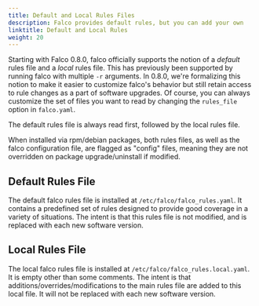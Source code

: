 ```yaml
---
title: Default and Local Rules Files
description: Falco provides default rules, but you can add your own
linktitle: Default and Local Rules
weight: 20
---
```


Starting with Falco 0.8.0, falco officially supports the notion of a _default_ rules file and a _local_ rules file. This has previously been supported by running falco with multiple `-r` arguments. In 0.8.0, we're formalizing this notion to make it easier to customize falco's behavior but still retain access to rule changes as a part of software upgrades. Of course, you can always customize the set of files you want to read by changing the `rules_file` option in `falco.yaml`.

The default rules file is always read first, followed by the local rules file.

When installed via rpm/debian packages, both rules files, as well as the falco configuration file, are flagged as "config" files, meaning they are not overridden on package upgrade/uninstall if modified.

## Default Rules File

The default falco rules file is installed at `/etc/falco/falco_rules.yaml`. It contains a predefined set of rules designed to provide good coverage in a variety of situations. The intent is that this rules file is not modified, and is replaced with each new software version.

## Local Rules File

The local falco rules file is installed at `/etc/falco/falco_rules.local.yaml`. It is empty other than some comments. The intent is that additions/overrides/modifications to the main rules file are added to this local file. It will not be replaced with each new software version.
